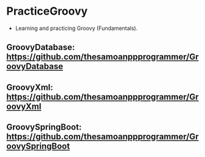 # PracticeGroovy

* Learning and practicing Groovy (Fundamentals). 

## GroovyDatabase: https://github.com/thesamoanppprogrammer/GroovyDatabase

## GroovyXml: https://github.com/thesamoanppprogrammer/GroovyXml

## GroovySpringBoot: https://github.com/thesamoanppprogrammer/GroovySpringBoot
